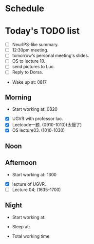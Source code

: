 # Schedule

# Today's TODO list
- [ ] NeurIPS-like summary.
- [ ] 12:30pm meeting.
- [ ] tomorrow's personal meeting's slides.
- [ ] OS to lecture 10.
- [ ] send pictures to Luo.
- [ ] Reply to Dorsa.

- Wake up at: 0817
  
## Morning
- Start working at: 0820
- [X] UGVR with professor luo.
- [X] Leetcode一题. (0910-1010)(太慢了)
- [X] OS lecture03. (1010-1030)
  
## Noon

## Afternoon
- Start working at: 1300
- [X] lecture of UGVR.
- [ ] Lecture 04; (1635-1700)

## Night
- Start working at: 

- Sleep at:
- Total working time:
